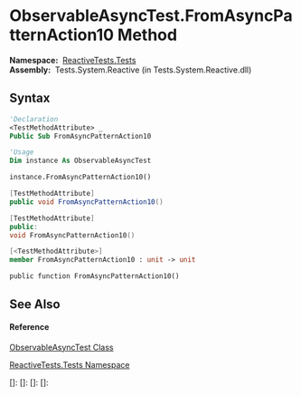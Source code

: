# ObservableAsyncTest.FromAsyncPatternAction10 Method

**Namespace:**  [ReactiveTests.Tests](ReactiveTests.Tests\ReactiveTests.Tests.md)  
**Assembly:**  Tests.System.Reactive (in Tests.System.Reactive.dll)

## Syntax

```vb
'Declaration
<TestMethodAttribute> _
Public Sub FromAsyncPatternAction10
```

```vb
'Usage
Dim instance As ObservableAsyncTest

instance.FromAsyncPatternAction10()
```

```csharp
[TestMethodAttribute]
public void FromAsyncPatternAction10()
```

```c++
[TestMethodAttribute]
public:
void FromAsyncPatternAction10()
```

```fsharp
[<TestMethodAttribute>]
member FromAsyncPatternAction10 : unit -> unit 
```

```jscript
public function FromAsyncPatternAction10()
```

## See Also

#### Reference

[ObservableAsyncTest Class](ObservableAsyncTest\ObservableAsyncTest.md)

[ReactiveTests.Tests Namespace](ReactiveTests.Tests\ReactiveTests.Tests.md)

[]: 
[]: 
[]: 
[]: 